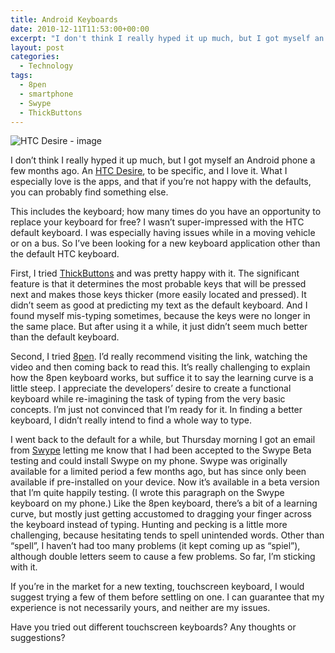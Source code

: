 ```yaml
---
title: Android Keyboards
date: 2010-12-11T11:53:00+00:00
excerpt: "I don't think I really hyped it up much, but I got myself an Android phone a few months ago. An HTC Desire, to be"
layout: post
categories:
  - Technology
tags:
  - 8pen
  - smartphone
  - Swype
  - ThickButtons
---
```


<img class="alignleft" title="HTC Desire" src="https://cdn.craigmcn.ca/img/htc-desire.jpg" alt="HTC Desire - image" />

I don’t think I really hyped it up much, but I got myself an Android phone a few months ago. An [HTC Desire](http://www.htc.com/www/product/desire/overview.html), to be specific, and I love it. What I especially love is the apps, and that if you’re not happy with the defaults, you can probably find something else.

This includes the keyboard; how many times do you have an opportunity to replace your keyboard for free? I wasn’t super-impressed with the HTC default keyboard. I was especially having issues while in a moving vehicle or on a bus. So I’ve been looking for a new keyboard application other than the default HTC keyboard.

First, I tried [ThickButtons](http://www.thickbuttons.com/) and was pretty happy with it. The significant feature is that it determines the most probable keys that will be pressed next and makes those keys thicker (more easily located and pressed). It didn’t seem as good at predicting my text as the default keyboard. And I found myself mis-typing sometimes, because the keys were no longer in the same place. But after using it a while, it just didn’t seem much better than the default keyboard.

Second, I tried [8pen](http://www.the8pen.com/). I’d really recommend visiting the link, watching the video and then coming back to read this. It’s really challenging to explain how the 8pen keyboard works, but suffice it to say the learning curve is a little steep. I appreciate the developers’ desire to create a functional keyboard while re-imagining the task of typing from the very basic concepts. I’m just not convinced that I’m ready for it. In finding a better keyboard, I didn&#8217;t really intend to find a whole way to type.

I went back to the default for a while, but Thursday morning I got an email from [Swype](http://swypeinc.com/) letting me know that I had been accepted to the Swype Beta testing and could install Swype on my phone. Swype was originally available for a limited period a few months ago, but has since only been available if pre-installed on your device. Now it’s available in a beta version that I’m quite happily testing. (I wrote this paragraph on the Swype keyboard on my phone.) Like the 8pen keyboard, there’s a bit of a learning curve, but mostly just getting accustomed to dragging your finger across the keyboard instead of typing. Hunting and pecking is a little more challenging, because hesitating tends to spell unintended words. Other than “spell”, I haven’t had too many problems (it kept coming up as “spiel”), although double letters seem to cause a few problems. So far, I’m sticking with it.

If you’re in the market for a new texting, touchscreen keyboard, I would suggest trying a few of them before settling on one. I can guarantee that my experience is not necessarily yours, and neither are my issues.

Have you tried out different touchscreen keyboards? Any thoughts or suggestions?
